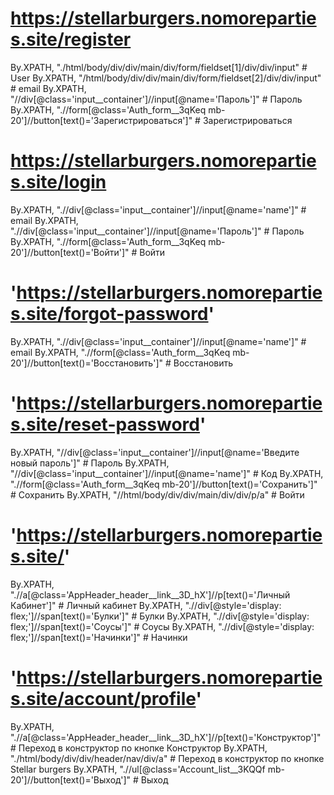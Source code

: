# https://stellarburgers.nomoreparties.site/register

By.XPATH, "./html/body/div/div/main/div/form/fieldset[1]/div/div/input" # User
By.XPATH, "/html/body/div/div/main/div/form/fieldset[2]/div/div/input" # email
By.XPATH, "//div[@class='input__container']//input[@name='Пароль']" # Пароль 
By.XPATH, ".//form[@class='Auth_form__3qKeq mb-20']//button[text()='Зарегистрироваться']" # Зарегистрироваться

# https://stellarburgers.nomoreparties.site/login

By.XPATH, ".//div[@class='input__container']//input[@name='name']" # email
By.XPATH, ".//div[@class='input__container']//input[@name='Пароль']" # Пароль
By.XPATH, ".//form[@class='Auth_form__3qKeq mb-20']//button[text()='Войти']" # Войти

# 'https://stellarburgers.nomoreparties.site/forgot-password'

By.XPATH, ".//div[@class='input__container']//input[@name='name']" # email
By.XPATH, ".//form[@class='Auth_form__3qKeq mb-20']//button[text()='Восстановить']" # Восстановить

# 'https://stellarburgers.nomoreparties.site/reset-password'

By.XPATH, "//div[@class='input__container']//input[@name='Введите новый пароль']" # Пароль 
By.XPATH, "//div[@class='input__container']//input[@name='name']" # Код 
By.XPATH, ".//form[@class='Auth_form__3qKeq mb-20']//button[text()='Сохранить']" # Сохранить
By.XPATH, "//html/body/div/div/main/div/div/p/a" # Войти

# 'https://stellarburgers.nomoreparties.site/'

By.XPATH, ".//a[@class='AppHeader_header__link__3D_hX']//p[text()='Личный Кабинет']" # Личный кабинет
By.XPATH, ".//div[@style='display: flex;']//span[text()='Булки']" # Булки
By.XPATH, ".//div[@style='display: flex;']//span[text()='Соусы']" # Соусы
By.XPATH, ".//div[@style='display: flex;']//span[text()='Начинки']" # Начинки

# 'https://stellarburgers.nomoreparties.site/account/profile'

By.XPATH, ".//a[@class='AppHeader_header__link__3D_hX']//p[text()='Конструктор']" # Переход в конструктор по кнопке Конструктор
By.XPATH, "./html/body/div/div/header/nav/div/a" # Переход в конструктор по кнопке Stellar burgers
By.XPATH, ".//ul[@class='Account_list__3KQQf mb-20']//button[text()='Выход']" # Выход